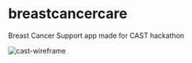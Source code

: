 # breastcancercare
Breast Cancer Support app made for CAST hackathon

![cast-wireframe](https://cloud.githubusercontent.com/assets/1287388/15145373/10e393b8-16ad-11e6-9b60-6513bb7840f6.jpg)
